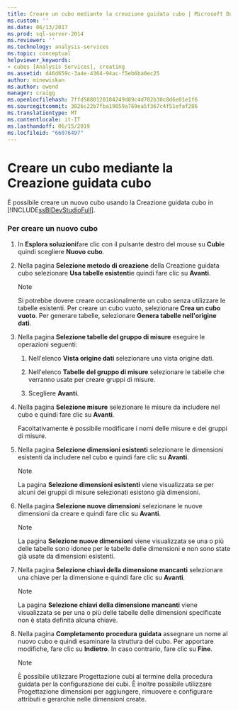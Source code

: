 ```yaml
---
title: Creare un cubo mediante la creazione guidata cubo | Microsoft Docs
ms.custom: ''
ms.date: 06/13/2017
ms.prod: sql-server-2014
ms.reviewer: ''
ms.technology: analysis-services
ms.topic: conceptual
helpviewer_keywords:
- cubes [Analysis Services], creating
ms.assetid: d46d659c-3a4e-4364-94ac-f5eb6ba0ec25
author: minewiskan
ms.author: owend
manager: craigg
ms.openlocfilehash: 7ffd5880120184249d89c4d702b30c8d6e01e1f6
ms.sourcegitcommit: 3026c22b7fba19059a769ea5f367c4f51efaf286
ms.translationtype: MT
ms.contentlocale: it-IT
ms.lasthandoff: 06/15/2019
ms.locfileid: "66076497"
---
```

# <a name="create-a-cube-using-the-cube-wizard"></a>Creare un cubo mediante la Creazione guidata cubo
  È possibile creare un nuovo cubo usando la Creazione guidata cubo in [!INCLUDE[ssBIDevStudioFull](../../includes/ssbidevstudiofull-md.md)].  
  
### <a name="to-create-a-new-cube"></a>Per creare un nuovo cubo  
  
1.  In **Esplora soluzioni**fare clic con il pulsante destro del mouse su **Cubi**e quindi scegliere **Nuovo cubo**.  
  
2.  Nella pagina **Selezione metodo di creazione** della Creazione guidata cubo selezionare **Usa tabelle esistenti**e quindi fare clic su **Avanti**.  
  
    > [!NOTE]  
    >  Si potrebbe dovere creare occasionalmente un cubo senza utilizzare le tabelle esistenti. Per creare un cubo vuoto, selezionare **Crea un cubo vuoto**. Per generare tabelle, selezionare **Genera tabelle nell'origine dati**.  
  
3.  Nella pagina **Selezione tabelle del gruppo di misure** eseguire le operazioni seguenti:  
  
    1.  Nell'elenco **Vista origine dati** selezionare una vista origine dati.  
  
    2.  Nell'elenco **Tabelle del gruppo di misure** selezionare le tabelle che verranno usate per creare gruppi di misure.  
  
    3.  Scegliere **Avanti**.  
  
4.  Nella pagina **Selezione misure** selezionare le misure da includere nel cubo e quindi fare clic su **Avanti**.  
  
     Facoltativamente è possibile modificare i nomi delle misure e dei gruppi di misure.  
  
5.  Nella pagina **Selezione dimensioni esistenti** selezionare le dimensioni esistenti da includere nel cubo e quindi fare clic su **Avanti**.  
  
    > [!NOTE]  
    >  La pagina **Selezione dimensioni esistenti** viene visualizzata se per alcuni dei gruppi di misure selezionati esistono già dimensioni.  
  
6.  Nella pagina **Selezione nuove dimensioni** selezionare le nuove dimensioni da creare e quindi fare clic su **Avanti**.  
  
    > [!NOTE]  
    >  La pagina **Selezione nuove dimensioni** viene visualizzata se una o più delle tabelle sono idonee per le tabelle delle dimensioni e non sono state già usate da dimensioni esistenti.  
  
7.  Nella pagina **Selezione chiavi della dimensione mancanti** selezionare una chiave per la dimensione e quindi fare clic su **Avanti**.  
  
    > [!NOTE]  
    >  La pagina **Selezione chiavi della dimensione mancanti** viene visualizzata se per una o più delle tabelle delle dimensioni specificate non è stata definita alcuna chiave.  
  
8.  Nella pagina **Completamento procedura guidata** assegnare un nome al nuovo cubo e quindi esaminare la struttura del cubo. Per apportare modifiche, fare clic su **Indietro**. In caso contrario, fare clic su **Fine**.  
  
    > [!NOTE]  
    >  È possibile utilizzare Progettazione cubi al termine della procedura guidata per la configurazione dei cubi. È inoltre possibile utilizzare Progettazione dimensioni per aggiungere, rimuovere e configurare attributi e gerarchie nelle dimensioni create.  
  
  
